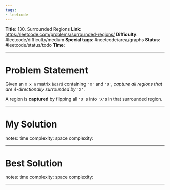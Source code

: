 ```yaml
---
tags:
- leetcode
---
```

**Title**: 130. Surrounded Regions
**Link**: https://leetcode.com/problems/surrounded-regions/
**Difficulty**: #leetcode/difficulty/medium 
**Special tags**: #neetcode/area/graphs 
**Status**: #leetcode/status/todo 
**Time**: 

---
# Problem Statement
Given an `m x n` matrix `board` containing `'X'` and `'O'`, _capture all regions that are 4-directionally surrounded by_ `'X'`.

A region is **captured** by flipping all `'O'`s into `'X'`s in that surrounded region.

---
# My Solution

notes: 
time complexity: 
space complexity: 

---
# Best Solution

notes: 
time complexity: 
space complexity: 

---

